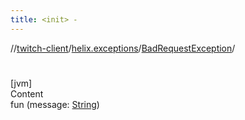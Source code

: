 ```yaml
---
title: <init> -
---
```

//[twitch-client](../../index.md)/[helix.exceptions](../index.md)/[BadRequestException](index.md)/[<init>](-init-.md)



# <init>  
[jvm]  
Content  
fun [<init>](-init-.md)(message: [String](https://kotlinlang.org/api/latest/jvm/stdlib/kotlin/-string/index.html))  



